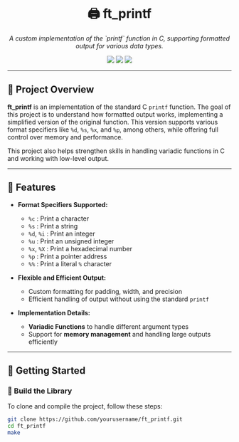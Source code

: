 <h1 align="center">🖨️ ft_printf</h1>

<p align="center">
  <i>A custom implementation of the `printf` function in C, supporting formatted output for various data types.</i>
</p>

<p align="center">
  <img src="https://img.shields.io/badge/Language-C-blue.svg" />
  <img src="https://img.shields.io/badge/Project-ft_printf-yellowgreen.svg" />
  <img src="https://img.shields.io/badge/Status-Completed-brightgreen.svg" />
</p>

---

## 📌 Project Overview

**ft_printf** is an implementation of the standard C `printf` function. The goal of this project is to understand how formatted output works, implementing a simplified version of the original function. This version supports various format specifiers like `%d`, `%s`, `%x`, and `%p`, among others, while offering full control over memory and performance.

This project also helps strengthen skills in handling variadic functions in C and working with low-level output.

---

## 🔧 Features

- **Format Specifiers Supported:**
  - `%c` : Print a character
  - `%s` : Print a string
  - `%d`, `%i` : Print an integer
  - `%u` : Print an unsigned integer
  - `%x`, `%X` : Print a hexadecimal number
  - `%p` : Print a pointer address
  - `%%` : Print a literal `%` character
  
- **Flexible and Efficient Output:**
  - Custom formatting for padding, width, and precision
  - Efficient handling of output without using the standard `printf`
  
- **Implementation Details:**
  - **Variadic Functions** to handle different argument types
  - Support for **memory management** and handling large outputs efficiently

---

## 🚀 Getting Started

### 🔨 Build the Library

To clone and compile the project, follow these steps:

```bash
git clone https://github.com/yourusername/ft_printf.git
cd ft_printf
make
